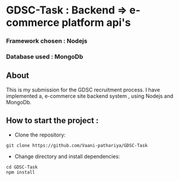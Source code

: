 # GDSC-Task : Backend => e-commerce platform api's
### Framework chosen : Nodejs <br>
### Database used : MongoDb
## About 
This is my submission for the GDSC recruitment process. I have implemented a, e-commerce site backend system , using Nodejs and MongoDb.

## How to start the project :
- Clone the repository:
```
git clone https://github.com/Vaani-pathariya/GDSC-Task
```

- Change directory and install dependencies:

```
cd GDSC-Task
npm install
```

